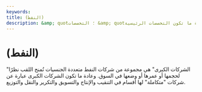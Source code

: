 ```yaml
---
keywords: 
title: (النفط)
description: &amp; quot؛ التخصصات &amp; quot؛ هي مجموعة من شركات النفط متعددة الجنسيات التي حصلت على اللقب بسبب حجمها أو عمرها أو وضعها في السوق. وعادة ما تكون التخصصات الرئيسية &amp; quot؛ متكاملة &amp; quot؛
---
```


# (النفط)
"الشركات الكبرى" هي مجموعة من شركات النفط متعددة الجنسيات تُمنح اللقب نظرًا لحجمها أو عمرها أو وضعها في السوق. وعادة ما تكون الشركات الكبرى عبارة عن شركات "متكاملة" لها أقسام في التنقيب والإنتاج والتسويق والتكرير والنقل والتوزيع.

